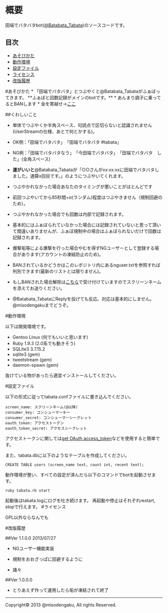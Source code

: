 概要
=====

田端でバタバタbot(<a href="https://twitter.com/Batabata_Tabata">@Batabata_Tabata</a>)のソースコードです。

## 目次
* [あそびかた](#howtoplay)
* [動作環境](#environment)
* [設定ファイル](#configure)
* [ライセンス](#license)
* [改版履歴](#history)

<a name="howtoplay">
#あそびかた
* 「田端でバタバタ」とつぶやくと@Batabata_Tabataがふぁぼってきます。 **ふぁぼと回数記録がメインのbotです。**
* あんまり調子に乗ってるとBANします
* 金を寄越せ→<a href="http://goo.gl/PNeh99">ここ</a>

##くわしいこと

* 単体でつぶやくか半角スペース、句読点で区切らないと認識されません(UserStreamの仕様、あとで何とかする)。

* OK例：「田端でバタバタ」　「田端でバタバタ #tabata」
* NG例：「田端でバタバタなう」　「今田端でバタバタ」　「田端でバタバタ　した」(全角スペース)

* **運がいいと**@Batabata_Tabataが「○○さんがxx:xx:xxに田端でバタバタしました。通算x回目です。」のようにつぶやいてくれます。
* つぶやかれなかった場合あなたのタイミングが悪いことがほとんどです
* 前回つぶやいてから85秒間+α(ランダム)程度はつぶやきません（規制回避のため）。
* つぶやかれなかった場合でも回数は内部で記録されます。
* 基本的にはふぁぼられていなかった場合には記録されていないと思って頂いて間違いありませんが、ふぁぼ規制中の場合はふぁぼられないだけで回数は記録されます。

* 爆撃垢等による爆撃を行った場合やむを得ずNGユーザーとして登録する場合があります(アカウントの凍結防止のため)。
* BANされているかどうかはこのレポジトリ内にあるnguser.txtを参照すれば判別できます(最新のリストとは限りません)。
* もしBANされた場合解除は<a href="http://goo.gl/PNeh99">こちら</a>で受け付けていますのでスクリーンネームを添えてお送りください。

* @Batabata_TabataにReplyを投げても反応、対応は基本的にしません。@misodengakuまでどうぞ。

<a name="environment"></a>
#動作環境

以下は開発環境です。

* Gentoo Linux (何でもいいと思います)
* Ruby 1.9.3 (2.0系でも動きそう)
* SQLite3 3.7.15.2
* sqlite3 (gem)
* tweetstream (gem)
* daemon-spawn (gem)

抜けている物があったら適宜インストールしてください。

<a name="configure"></a>
#設定ファイル

以下の形式に従ってtabata.confファイルに書き込んでください。


	screen_name: スクリーンネーム(@以降)
	consumer_key: コンシューマーキー
	consumer_secret: コンシューマーシークレット
	oauth_token: アクセストークン
	oauth_token_secret: アクセスシークレット

アクセストークンに関しては<a href="http://getaccesstoken.herokuapp.com/">get OAuth access_token</a>などを使用すると簡単です。

また、tabata.dbに以下のようなテーブルを作成してください。


	CREATE TABLE users (screen_name text, count int, recent text);


動作環境が整い、すべての設定が済んだら以下のコマンドでbotを起動させます。

	ruby tabata.rb start

起動後はtabata.logにログを吐き続けます。
再起動や停止はそれぞれrestart, stopで行えます。
<a name="history"></a>
#ライセンス

GPL以外ならなんでも


<a name="history"></a>
#改版履歴

##Ver 1.1.0.0  2013/07/27

* NGユーザー機能実装

* 規制をおおざっぱに回避するように

* 諸々

##Ver 1.0.0.0

* とりあえず作って運用したら垢が凍結されて終了

---
Copyright&copy; 2013 @misodengaku, All rights Reserved. 
